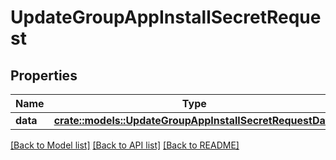 # UpdateGroupAppInstallSecretRequest

## Properties

Name | Type | Description | Notes
------------ | ------------- | ------------- | -------------
**data** | [**crate::models::UpdateGroupAppInstallSecretRequestData**](updateGroupAppInstallSecret_request_data.md) |  | 

[[Back to Model list]](../README.md#documentation-for-models) [[Back to API list]](../README.md#documentation-for-api-endpoints) [[Back to README]](../README.md)


